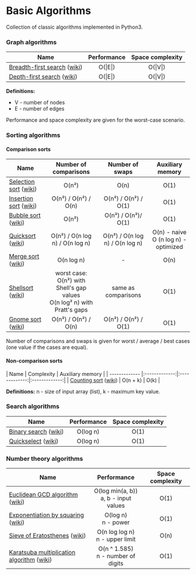 Basic Algorithms
================

Collection of classic algorithms implemented in Python3.


### Graph algorithms
| Name        | Performance | Space complexity |
| ------------- |:-------------:|:-------------:|
| [Breadth-first search](./basic_algorithms/graph/bfs.py) ([wiki](http://en.wikipedia.org/wiki/Breadth-first_search)) | O(&#124;E&#124;) | O(&#124;V&#124;) |
| [Depth-first search](./basic_algorithms/graph/dfs.py) ([wiki](http://en.wikipedia.org/wiki/Depth-first_search)) | O(&#124;E&#124;) | O(&#124;V&#124;) |

**Definitions:**
* V - number of nodes
* E - number of edges

Performance and space complexity are given for the worst-case scenario.


### Sorting algorithms
#### Comparison sorts
| Name        | Number of comparisons | Number of swaps | Auxiliary memory |
| ------------- |:-------------:|:-------------:|:-------------:|
| [Selection sort](./basic_algorithms/sorting/selection_sort.py) ([wiki](http://en.wikipedia.org/wiki/Selection_sort)) | O(n²) | O(n) | O(1) |
| [Insertion sort](./basic_algorithms/sorting/insertion_sort.py) ([wiki](http://en.wikipedia.org/wiki/Insertion_sort)) | O(n²) / O(n²) / O(n) | O(n²) / O(n²) / O(1) | O(1) |
| [Bubble sort](./basic_algorithms/sorting/bubble_sort.py) ([wiki](http://en.wikipedia.org/wiki/Bubble_sort)) | O(n²) | O(n²) / O(n²)/ O(1) | O(1) |
| [Quicksort](./basic_algorithms/sorting/quicksort.py) ([wiki](http://en.wikipedia.org/wiki/Quicksort)) | O(n²) / O(n log n) / O(n log n) | O(n²) / O(n log n) / O(n log n) | O(n) - naive <br/> O (n log n) - optimized |
| [Merge sort](./basic_algorithms/sorting/merge_sort.py) ([wiki](http://en.wikipedia.org/wiki/Merge_sort)) | O(n log n) | - | O(n) |
| [Shellsort](./basic_algorithms/sorting/shellsort.py) ([wiki](http://en.wikipedia.org/wiki/Shellsort)) | worst case: <br/> O(n²) with Shell's gap values <br/> O(n log² n) with Pratt's gaps | same as comparisons | O(1) |
| [Gnome sort](./basic_algorithms/sorting/gnome_sort.py) ([wiki](http://en.wikipedia.org/wiki/Gnome_sort)) | O(n²) / O(n²) / O(n) | O(n²) / O(n²) / O(1) | O(1) |

Number of comparisons and swaps is given for worst / average / best cases (one value if the cases are equal).

#### Non-comparison sorts
| Name        | Complexity | Auxiliary memory |
| ------------- |:-------------:|:-------------:|:-------------:|
| [Counting sort](./basic_algorithms/sorting/counting_sort.py) ([wiki](http://en.wikipedia.org/wiki/Counting_sort)) | O(n + k) | O(k) |


**Definitions:**
n - size of input array (list), k - maximum key value.


### Search algorithms
| Name        | Performance | Space complexity |
| ------------- |:-------------:|:-------------:|
| [Binary search](./basic_algorithms/searching/binary_search.py) ([wiki](http://en.wikipedia.org/wiki/Binary_search)) | O(log n) | O(1) |
| [Quickselect](./basic_algorithms/searching/quickselect.py) ([wiki](http://en.wikipedia.org/wiki/Selection_algorithm)) | O(log n) | O(1) |


### Number theory algorithms
| Name        | Performance | Space complexity |
| ------------- |:-------------:|:-------------:|
| [Euclidean GCD algorithm](./basic_algorithms/number_theory/gcd.py) ([wiki](http://en.wikipedia.org/wiki/Euclidean_algorithm)) | O(log min(a, b)) <br/> a, b - input values | O(1) |
| [Exponentiation by squaring](./basic_algorithms/number_theory/exp_by_squaring.py) ([wiki](http://en.wikipedia.org/wiki/Exponentiation_by_squaring)) | O(log n) <br/> n - power | O(1) |
| [Sieve of Eratosthenes](./basic_algorithms/number_theory/sieve_of_eratosthenes.py) ([wiki](http://en.wikipedia.org/wiki/Sieve_of_Eratosthenes)) | O(n log log n) <br/> n - upper limit | O(n) |
| [Karatsuba multiplication algorithm](./basic_algorithms/number_theory/karatsuba.py) ([wiki](http://en.wikipedia.org/wiki/Karatsuba_algorithm)) | O(n ^ 1.585) <br/> n - number of digits | O(1) |
